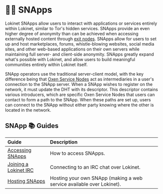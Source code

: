# 🧑‍💻 SNApps

Lokinet SNApps allow users to interact with applications or services entirely within Lokinet, similar to Tor's hidden services. SNApps provide an even higher degree of anonymity than can be achieved when accessing externally hosted content through [exit nodes](../exit-nodes.md). SNApps allow for users to set up and host marketplaces, forums, whistle-blowing websites, social media sites, and other web-based applications on their own servers while maintaining full server- and client-side anonymity. SNApps greatly expand what's possible with Lokinet, and allow users to build meaningful communities entirely within Lokinet itself.

SNApp operators use the traditional server-client model, with the key difference being that [Oxen Service Nodes](../../../about-the-oxen-blockchain/oxen-service-nodes.md) act as intermediaries in a user's connection to the SNApp server. When a SNApp wishes to register on the network, it must update the DHT with its descriptor. This descriptor contains various introducers, which are specific Oxen Service Nodes that users can contact to form a path to the SNApp. When these paths are set up, users can connect to the SNApp without either party knowing where the other is located in the network.

## SNApp 📚 Guides

| **Guide** | **Description** |
| :--- | :--- |
| [Accessing SNApps](https://github.com/lozzahax/oxen-docs-gitbook/tree/2ad4b1807a0f87dd4e659b4d736e63c70b9b8358/products-built-on-oxen/lokinet/Lokinet/Guides/AccessingSNApps.md) | How to access SNApps. |
| [Joining a Lokinet IRC](https://github.com/lozzahax/oxen-docs-gitbook/tree/2ad4b1807a0f87dd4e659b4d736e63c70b9b8358/products-built-on-oxen/lokinet/Lokinet/Guides/LokinetIRC.md) | Connecting to an IRC chat over Lokinet. |
| [Hosting SNApps](https://github.com/lozzahax/oxen-docs-gitbook/tree/2ad4b1807a0f87dd4e659b4d736e63c70b9b8358/products-built-on-oxen/lokinet/Lokinet/Guides/HostingSNApps.md) | Hosting your own SNApp \(making a web service available over Lokinet\). |


